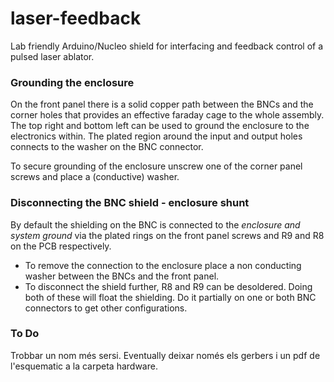 # laser-feedback
Lab friendly Arduino/Nucleo shield for interfacing and feedback control of a pulsed laser ablator.

### Grounding the enclosure
On the front panel there is a solid copper path between the BNCs and the corner holes that provides an effective faraday cage to the whole assembly. The top right and bottom left can be used to ground the enclosure to the electronics within. The plated region around the input and output holes connects to the washer on the BNC connector. 

To secure grounding of the enclosure unscrew one of the corner panel screws and place a (conductive) washer.  

### Disconnecting the BNC shield - enclosure shunt
By default the shielding on the BNC is connected to the *enclosure and system ground* via the plated rings on the front panel screws and R9 and R8 on the PCB respectively.
- To remove the connection to the enclosure place a non conducting washer between the BNCs and the front panel.
- To disconnect the shield further, R8 and R9 can be desoldered.
Doing both of these will float the shielding. Do it partially on one or both BNC connectors to get other configurations.

### To Do
Trobbar un nom més sersi.
Eventually deixar només els gerbers i un pdf de l'esquematic a la carpeta hardware.
